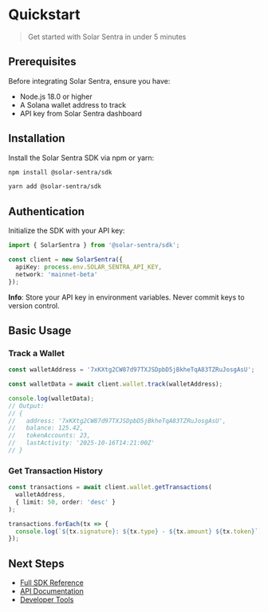 # Quickstart

> Get started with Solar Sentra in under 5 minutes

## Prerequisites

Before integrating Solar Sentra, ensure you have:

- Node.js 18.0 or higher
- A Solana wallet address to track
- API key from Solar Sentra dashboard

## Installation

Install the Solar Sentra SDK via npm or yarn:

```bash
npm install @solar-sentra/sdk
```

```bash
yarn add @solar-sentra/sdk
```

## Authentication

Initialize the SDK with your API key:

```typescript
import { SolarSentra } from '@solar-sentra/sdk';

const client = new SolarSentra({
  apiKey: process.env.SOLAR_SENTRA_API_KEY,
  network: 'mainnet-beta'
});
```

**Info**: Store your API key in environment variables. Never commit keys to version control.

## Basic Usage

### Track a Wallet

```typescript
const walletAddress = '7xKXtg2CW87d97TXJSDpbD5jBkheTqA83TZRuJosgAsU';

const walletData = await client.wallet.track(walletAddress);

console.log(walletData);
// Output:
// {
//   address: '7xKXtg2CW87d97TXJSDpbD5jBkheTqA83TZRuJosgAsU',
//   balance: 125.42,
//   tokenAccounts: 23,
//   lastActivity: '2025-10-16T14:21:00Z'
// }
```

### Get Transaction History

```typescript
const transactions = await client.wallet.getTransactions(
  walletAddress,
  { limit: 50, order: 'desc' }
);

transactions.forEach(tx => {
  console.log(`${tx.signature}: ${tx.type} - ${tx.amount} ${tx.token}`);
});
```

## Next Steps

- [Full SDK Reference](sdk-reference.md)
- [API Documentation](../api-reference/overview.md)
- [Developer Tools](tools.md)
